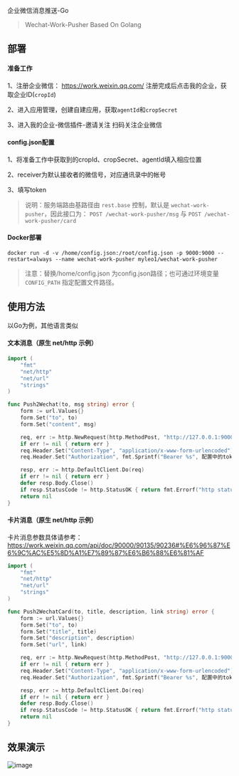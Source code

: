 企业微信消息推送-Go

> Wechat-Work-Pusher Based On Golang

## 部署

#### 准备工作

1、注册企业微信： https://work.weixin.qq.com/ 注册完成后点击我的企业，获取企业ID(`cropId`)

2、进入应用管理，创建自建应用，获取`agentId`和`cropSecret`

3、进入我的企业-微信插件-邀请关注 扫码关注企业微信

#### config.json配置

1、将准备工作中获取到的cropId、cropSecret、agentId填入相应位置

2、receiver为默认接收者的微信号，对应通讯录中的帐号

3、填写token

> 说明：服务端路由基路径由 `rest.base` 控制，默认是 `wechat-work-pusher`，因此接口为：
> `POST /wechat-work-pusher/msg` 与 `POST /wechat-work-pusher/card`

#### Docker部署

    docker run -d -v /home/config.json:/root/config.json -p 9000:9000 --restart=always --name wechat-work-pusher myleo1/wechat-work-pusher

> 注意：替换/home/config.json 为config.json路径；也可通过环境变量 `CONFIG_PATH` 指定配置文件路径。

## 使用方法

以Go为例，其他语言类似

#### 文本消息（原生 net/http 示例）

```go
import (
    "fmt"
    "net/http"
    "net/url"
    "strings"
)

func Push2Wechat(to, msg string) error {
    form := url.Values{}
    form.Set("to", to)
    form.Set("content", msg)

    req, err := http.NewRequest(http.MethodPost, "http://127.0.0.1:9000/wechat-work-pusher/msg", strings.NewReader(form.Encode()))
    if err != nil { return err }
    req.Header.Set("Content-Type", "application/x-www-form-urlencoded")
    req.Header.Set("Authorization", fmt.Sprintf("Bearer %s", 配置中的token))

    resp, err := http.DefaultClient.Do(req)
    if err != nil { return err }
    defer resp.Body.Close()
    if resp.StatusCode != http.StatusOK { return fmt.Errorf("http status: %d", resp.StatusCode) }
    return nil
}
```

#### 卡片消息（原生 net/http 示例）

卡片消息参数具体请参考：https://work.weixin.qq.com/api/doc/90000/90135/90236#%E6%96%87%E6%9C%AC%E5%8D%A1%E7%89%87%E6%B6%88%E6%81%AF

```go
import (
    "fmt"
    "net/http"
    "net/url"
    "strings"
)

func Push2WechatCard(to, title, description, link string) error {
    form := url.Values{}
    form.Set("to", to)
    form.Set("title", title)
    form.Set("description", description)
    form.Set("url", link)

    req, err := http.NewRequest(http.MethodPost, "http://127.0.0.1:9000/wechat-work-pusher/card", strings.NewReader(form.Encode()))
    if err != nil { return err }
    req.Header.Set("Content-Type", "application/x-www-form-urlencoded")
    req.Header.Set("Authorization", fmt.Sprintf("Bearer %s", 配置中的token))

    resp, err := http.DefaultClient.Do(req)
    if err != nil { return err }
    defer resp.Body.Close()
    if resp.StatusCode != http.StatusOK { return fmt.Errorf("http status: %d", resp.StatusCode) }
    return nil
}
```

## 效果演示

![image](https://user-images.githubusercontent.com/66349676/111748431-7eadf380-88cb-11eb-8590-73e1414d98e6.png)

